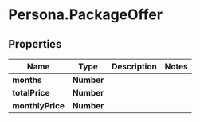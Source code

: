 # Persona.PackageOffer

## Properties
Name | Type | Description | Notes
------------ | ------------- | ------------- | -------------
**months** | **Number** |  | 
**totalPrice** | **Number** |  | 
**monthlyPrice** | **Number** |  | 


